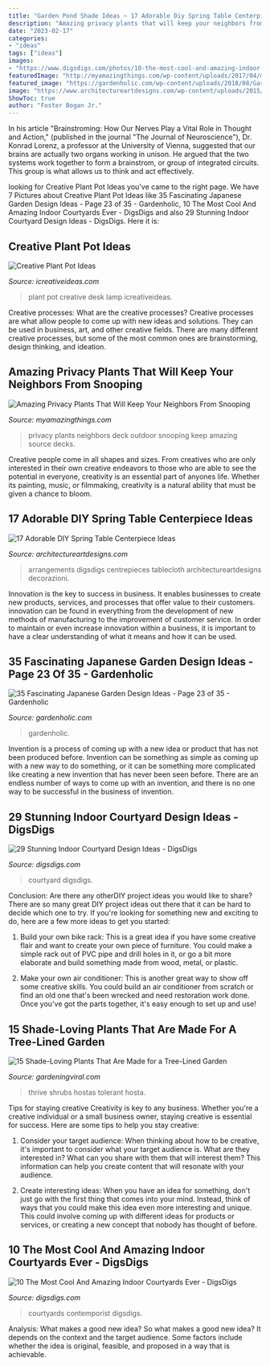 ```yaml
---
title: "Garden Pond Shade Ideas ~ 17 Adorable Diy Spring Table Centerpiece Ideas"
description: "Amazing privacy plants that will keep your neighbors from snooping"
date: "2023-02-17"
categories:
- "ideas"
tags: ["ideas"]
images:
- "https://www.digsdigs.com/photos/10-the-most-cool-and-amazing-indoor-courtyards-ever5.jpg"
featuredImage: "http://myamazingthings.com/wp-content/uploads/2017/04/my-home-deck-featuring-my-beaqutiful-green-wall-installed-for-privacy-decks-outdoor-living.1.jpg"
featured_image: "https://gardenholic.com/wp-content/uploads/2018/08/Garden-23.jpg"
image: "https://www.architectureartdesigns.com/wp-content/uploads/2015/03/615.jpg"
ShowToc: true
author: "Foster Bogan Jr."
---
```



In his article "Brainstroming: How Our Nerves Play a Vital Role in Thought and Action," (published in the journal "The Journal of Neuroscience"), Dr. Konrad Lorenz, a professor at the University of Vienna, suggested that our brains are actually two organs working in unison. He argued that the two systems work together to form a brainstrom, or group of integrated circuits. This group is what allows us to think and act effectively.

	

		
looking for Creative Plant Pot Ideas you've came to the right page. We have 7 Pictures about Creative Plant Pot Ideas like 35 Fascinating Japanese Garden Design Ideas - Page 23 of 35 - Gardenholic, 10 The Most Cool And Amazing Indoor Courtyards Ever - DigsDigs and also 29 Stunning Indoor Courtyard Design Ideas - DigsDigs. Here it is:
		
    
## Creative Plant Pot Ideas

<img loading=lazy src="http://www.icreativeideas.com/wp-content/uploads/2014/02/2.jpg" onerror="this.onerror=null;this.src='https://tse4.mm.bing.net/th?id=OIP.HxuKxmxxl4wC4spQX3wpbQHaKy&amp;pid=15.1';" alt="Creative Plant Pot Ideas">

_Source: icreativeideas.com_

>plant pot creative desk lamp icreativeideas. 

	

Creative processes: What are the creative processes?
Creative processes are what allow people to come up with new ideas and solutions. They can be used in business, art, and other creative fields. There are many different creative processes, but some of the most common ones are brainstorming, design thinking, and ideation.

    
## Amazing Privacy Plants That Will Keep Your Neighbors From Snooping

<img loading=lazy src="http://myamazingthings.com/wp-content/uploads/2017/04/my-home-deck-featuring-my-beaqutiful-green-wall-installed-for-privacy-decks-outdoor-living.1.jpg" onerror="this.onerror=null;this.src='https://tse2.mm.bing.net/th?id=OIP.n8gmtxRyJoJF-85UL8K44QHaKx&amp;pid=15.1';" alt="Amazing Privacy Plants That Will Keep Your Neighbors From Snooping">

_Source: myamazingthings.com_

>privacy plants neighbors deck outdoor snooping keep amazing source decks. 

	

Creative people come in all shapes and sizes. From creatives who are only interested in their own creative endeavors to those who are able to see the potential in everyone, creativity is an essential part of anyones life. Whether its painting, music, or filmmaking, creativity is a natural ability that must be given a chance to bloom.

    
## 17 Adorable DIY Spring Table Centerpiece Ideas

<img loading=lazy src="https://www.architectureartdesigns.com/wp-content/uploads/2015/03/615.jpg" onerror="this.onerror=null;this.src='https://tse1.mm.bing.net/th?id=OIP.qmC40T4nOeTAMtNPw77ZagHaLH&amp;pid=15.1';" alt="17 Adorable DIY Spring Table Centerpiece Ideas">

_Source: architectureartdesigns.com_

>arrangements digsdigs centrepieces tablecloth architectureartdesigns decorazioni. 

	

Innovation is the key to success in business. It enables businesses to create new products, services, and processes that offer value to their customers. innovation can be found in everything from the development of new methods of manufacturing to the improvement of customer service. In order to maintain or even increase innovation within a business, it is important to have a clear understanding of what it means and how it can be used.

    
## 35 Fascinating Japanese Garden Design Ideas - Page 23 Of 35 - Gardenholic

<img loading=lazy src="https://gardenholic.com/wp-content/uploads/2018/08/Garden-23.jpg" onerror="this.onerror=null;this.src='https://tse3.mm.bing.net/th?id=OIP.cQ6WzM0aC8YrPgocSF-K8QHaLH&amp;pid=15.1';" alt="35 Fascinating Japanese Garden Design Ideas - Page 23 of 35 - Gardenholic">

_Source: gardenholic.com_

>gardenholic. 

	

Invention is a process of coming up with a new idea or product that has not been produced before. Invention can be something as simple as coming up with a new way to do something, or it can be something more complicated like creating a new invention that has never been seen before. There are an endless number of ways to come up with an invention, and there is no one way to be successful in the business of invention.

    
## 29 Stunning Indoor Courtyard Design Ideas - DigsDigs

<img loading=lazy src="https://www.digsdigs.com/photos/stunning-indoor-courtyard-design-ideas-4.jpg" onerror="this.onerror=null;this.src='https://tse3.mm.bing.net/th?id=OIP.5lDvTXgwPxlstTRsu157xAHaLg&amp;pid=15.1';" alt="29 Stunning Indoor Courtyard Design Ideas - DigsDigs">

_Source: digsdigs.com_

>courtyard digsdigs. 

	

Conclusion: Are there any otherDIY project ideas you would like to share?
There are so many great DIY project ideas out there that it can be hard to decide which one to try. If you're looking for something new and exciting to do, here are a few more ideas to get you started: 
1. Build your own bike rack: This is a great idea if you have some creative flair and want to create your own piece of furniture. You could make a simple rack out of PVC pipe and drill holes in it, or go a bit more elaborate and build something made from wood, metal, or plastic. 

2. Make your own air conditioner: This is another great way to show off some creative skills. You could build an air conditioner from scratch or find an old one that's been wrecked and need restoration work done. Once you've got the parts together, it's easy enough to set up and use!

    
## 15 Shade-Loving Plants That Are Made For A Tree-Lined Garden

<img loading=lazy src="https://gardeningviral.com/wp-content/uploads/2018/04/hosta-1519417085.jpg" onerror="this.onerror=null;this.src='https://tse3.mm.bing.net/th?id=OIP.Oe3FX34_SUSXj4OLAkFT1gHaLH&amp;pid=15.1';" alt="15 Shade-Loving Plants That Are Made for a Tree-Lined Garden">

_Source: gardeningviral.com_

>thrive shrubs hostas tolerant hosta. 

	

Tips for staying creative
Creativity is key to any business. Whether you're a creative individual or a small business owner, staying creative is essential for success. Here are some tips to help you stay creative: 
1. Consider your target audience: When thinking about how to be creative, it's important to consider what your target audience is. What are they interested in? What can you share with them that will interest them? This information can help you create content that will resonate with your audience. 

2. Create interesting ideas: When you have an idea for something, don't just go with the first thing that comes into your mind. Instead, think of ways that you could make this idea even more interesting and unique. This could involve coming up with different ideas for products or services, or creating a new concept that nobody has thought of before. 


    
## 10 The Most Cool And Amazing Indoor Courtyards Ever - DigsDigs

<img loading=lazy src="https://www.digsdigs.com/photos/10-the-most-cool-and-amazing-indoor-courtyards-ever5.jpg" onerror="this.onerror=null;this.src='https://tse1.mm.bing.net/th?id=OIP.wyoVBaQL7ApUvk89kGThmQHaLC&amp;pid=15.1';" alt="10 The Most Cool And Amazing Indoor Courtyards Ever - DigsDigs">

_Source: digsdigs.com_

>courtyards contemporist digsdigs. 

	

Analysis: What makes a good new idea?
So what makes a good new idea? It depends on the context and the target audience. Some factors include whether the idea is original, feasible, and proposed in a way that is achievable.

